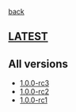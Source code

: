 [back](index)
## [LATEST](ver/1.0.0-rc3/openapi-static.html)
## All versions
* [1.0.0-rc3](ver/1.0.0-rc3/openapi-static.html)
* [1.0.0-rc2](ver/1.0.0-rc2/openapi-static.html)
* [1.0.0-rc1](ver/1.0.0-rc1/openapi-static.html)
